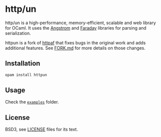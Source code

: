 # http/un

http/un is a high-performance, memory-efficient, scalable and web library for
OCaml. It uses the [Angstrom][angstrom] and [Faraday][faraday]
libraries for parsing and serialization.

[angstrom]: https://github.com/inhabitedtype/angstrom
[faraday]: https://github.com/inhabitedtype/faraday

httpun is a fork of [httpaf](https://github.com/inhabitedtype/httpaf) that
fixes bugs in the original work and adds additional features. See
[FORK.md](./FORK.md) for more details on those changes.

## Installation

```bash
opam install httpun
```

## Usage

Check the [`examples`][examples] folder.

[examples]: https://github.com/anmonteiro/httpun/tree/master/examples

## License

BSD3, see [LICENSE](./LICENSE) files for its text.
